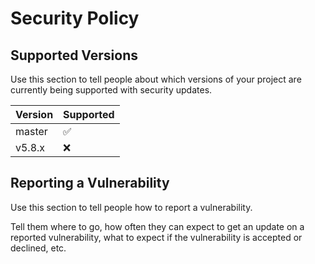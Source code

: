 # Security Policy

## Supported Versions

Use this section to tell people about which versions of your project are
currently being supported with security updates.

| Version | Supported          |
| ------- | ------------------ |
| master   | :white_check_mark: |
| v5.8.x   | :x:                |

## Reporting a Vulnerability

Use this section to tell people how to report a vulnerability.

Tell them where to go, how often they can expect to get an update on a
reported vulnerability, what to expect if the vulnerability is accepted or
declined, etc.
